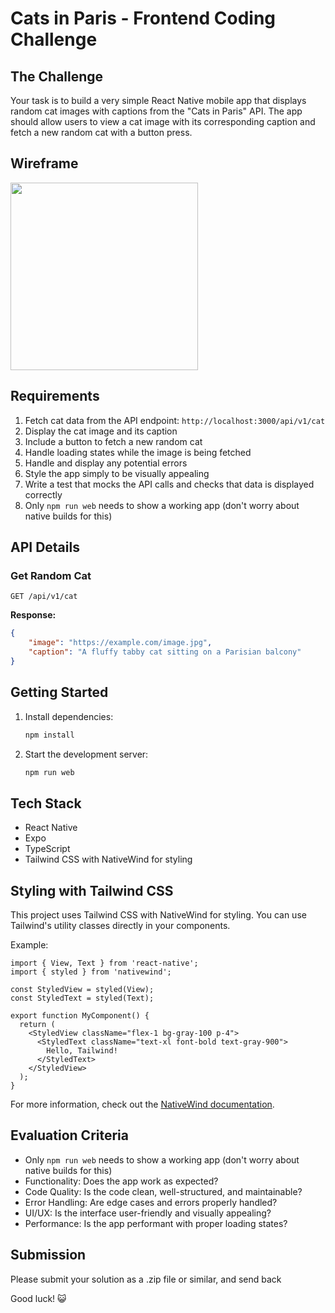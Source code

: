 # Cats in Paris - Frontend Coding Challenge

## The Challenge

Your task is to build a very simple React Native mobile app that displays random cat images with captions from the "Cats in Paris" API. The app should allow users to view a cat image with its corresponding caption and fetch a new random cat with a button press.

## Wireframe
<img src="https://github.com/user-attachments/assets/93e4ce00-1e54-4211-aea6-c62242d9589b" width="300">

## Requirements

1. Fetch cat data from the API endpoint: `http://localhost:3000/api/v1/cat`
2. Display the cat image and its caption
3. Include a button to fetch a new random cat
4. Handle loading states while the image is being fetched
5. Handle and display any potential errors
6. Style the app simply to be visually appealing
7. Write a test that mocks the API calls and checks that data is displayed correctly
8. Only `npm run web` needs to show a working app (don't worry about native builds for this)

## API Details

### Get Random Cat

```http
GET /api/v1/cat
```

**Response:**
```json
{
    "image": "https://example.com/image.jpg",
    "caption": "A fluffy tabby cat sitting on a Parisian balcony"
}
```

## Getting Started

1. Install dependencies:
   ```bash
   npm install
   ```

2. Start the development server:
   ```bash
   npm run web
   ```

## Tech Stack

- React Native
- Expo
- TypeScript
- Tailwind CSS with NativeWind for styling

## Styling with Tailwind CSS

This project uses Tailwind CSS with NativeWind for styling. You can use Tailwind's utility classes directly in your components.

Example:
```tsx
import { View, Text } from 'react-native';
import { styled } from 'nativewind';

const StyledView = styled(View);
const StyledText = styled(Text);

export function MyComponent() {
  return (
    <StyledView className="flex-1 bg-gray-100 p-4">
      <StyledText className="text-xl font-bold text-gray-900">
        Hello, Tailwind!
      </StyledText>
    </StyledView>
  );
}
```

For more information, check out the [NativeWind documentation](https://www.nativewind.dev/).

## Evaluation Criteria

- Only `npm run web` needs to show a working app (don't worry about native builds for this)
- Functionality: Does the app work as expected?
- Code Quality: Is the code clean, well-structured, and maintainable?
- Error Handling: Are edge cases and errors properly handled?
- UI/UX: Is the interface user-friendly and visually appealing?
- Performance: Is the app performant with proper loading states?

## Submission

Please submit your solution as a .zip file or similar, and send back

Good luck! 😺
